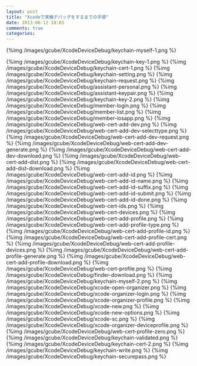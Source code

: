 ```yaml
---
layout: post
title: "Xcodeで実機デバッグをするまでの手順"
date: 2013-06-12 18:03
comments: true
categories: 
---
```



{%img /images/gcube/XcodeDeviceDebug/keychain-myself-1.png %}

{%img /images/gcube/XcodeDeviceDebug/keychain-key-1.png %}
{%img /images/gcube/XcodeDeviceDebug/keychain-cert-1.png %}
{%img /images/gcube/XcodeDeviceDebug/keychain-setting.png %}
{%img /images/gcube/XcodeDeviceDebug/keychain-request.png %}
{%img /images/gcube/XcodeDeviceDebug/assistant-personal.png %}
{%img /images/gcube/XcodeDeviceDebug/assistant-keypair.png %}
{%img /images/gcube/XcodeDeviceDebug/keychain-key-2.png %}
{%img /images/gcube/XcodeDeviceDebug/member-login.png %}
{%img /images/gcube/XcodeDeviceDebug/member-list.png %}
{%img /images/gcube/XcodeDeviceDebug/member-iosapp.png %}
{%img /images/gcube/XcodeDeviceDebug/web-cert-add-dev.png %}
{%img /images/gcube/XcodeDeviceDebug/web-cert-add-dev-selecttype.png %}
{%img /images/gcube/XcodeDeviceDebug/web-cert-add-dev-request.png %}
{%img /images/gcube/XcodeDeviceDebug/web-cert-add-dev-generate.png %}
{%img /images/gcube/XcodeDeviceDebug/web-cert-add-dev-download.png %}
{%img /images/gcube/XcodeDeviceDebug/web-cert-add-dist.png %}
{%img /images/gcube/XcodeDeviceDebug/web-cert-add-dist-download.png %}
{%img /images/gcube/XcodeDeviceDebug/web-cert-add-id.png %}
{%img /images/gcube/XcodeDeviceDebug/web-cert-add-id-name.png %}
{%img /images/gcube/XcodeDeviceDebug/web-cert-add-id-suffix.png %}
{%img /images/gcube/XcodeDeviceDebug/web-cert-add-id-submit.png %}
{%img /images/gcube/XcodeDeviceDebug/web-cert-add-id-done.png %}
{%img /images/gcube/XcodeDeviceDebug/web-cert-ids.png %}
{%img /images/gcube/XcodeDeviceDebug/web-cert-devices.png %}
{%img /images/gcube/XcodeDeviceDebug/web-cert-add-profile.png %}
{%img /images/gcube/XcodeDeviceDebug/web-cert-add-profile-type.png %}
{%img /images/gcube/XcodeDeviceDebug/web-cert-add-profile-id.png %}
{%img /images/gcube/XcodeDeviceDebug/web-cert-add-profile-cert.png %}
{%img /images/gcube/XcodeDeviceDebug/web-cert-add-profile-devices.png %}
{%img /images/gcube/XcodeDeviceDebug/web-cert-add-profile-generate.png %}
{%img /images/gcube/XcodeDeviceDebug/web-cert-add-profile-download.png %}
{%img /images/gcube/XcodeDeviceDebug/web-cert-profile.png %}
{%img /images/gcube/XcodeDeviceDebug/finder-download.png %}
{%img /images/gcube/XcodeDeviceDebug/keychain-myself-2.png %}
{%img /images/gcube/XcodeDeviceDebug/xcode-open-organizer.png %}
{%img /images/gcube/XcodeDeviceDebug/xcode-organizer-login.png %}
{%img /images/gcube/XcodeDeviceDebug/xcode-organizer-profile.png %}
{%img /images/gcube/XcodeDeviceDebug/xcode-new.png %}
{%img /images/gcube/XcodeDeviceDebug/xcode-new-options.png %}
{%img /images/gcube/XcodeDeviceDebug/xcode-sc.png %}
{%img /images/gcube/XcodeDeviceDebug/xcode-organizer-deviceprofile.png %}
{%img /images/gcube/XcodeDeviceDebug/web-cert-profile-zero.png %}
{%img /images/gcube/XcodeDeviceDebug/keychain-validated.png %}
{%img /images/gcube/XcodeDeviceDebug/keychain-cert-2.png %}
{%img /images/gcube/XcodeDeviceDebug/keychain-write.png %}
{%img /images/gcube/XcodeDeviceDebug/keychain-securepass.png %}


[member]:https://daw.apple.com/cgi-bin/WebObjects/DSAuthWeb.woa/wa/login?appIdKey=cdd9076ec329293eceabffdaf0aa8bb31fac601da0e97f2f78bc379783c46096&path=%2F%2Fmembercenter%2Findex.action


